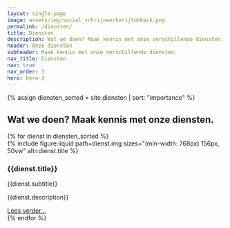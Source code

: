 ```yaml
---
layout: single-page
image: assets/img/social_schrijnwerkerijtobback.png
permalink: /diensten/
title: Diensten
description: Wat we doen? Maak kennis met onze verschillende diensten.
header: Onze diensten
subheader: Maak kennis met onze verschillende diensten.
nav_title: Diensten
nav: true
nav_order: 3
hero: hero-3
---
```


{% assign diensten_sorted = site.diensten | sort: "importance" %}

<section>
  <div class="container pt-5 pb-5">
    <div class="row">
      <div class="col-md-12">
        <h2>Wat we doen? Maak kennis met onze diensten.</h2>
      </div>
    </div>
    {% for dienst in diensten_sorted %}
        <div class="row mt-5">
            <div class="col-md-6">
                {% include figure.liquid path=dienst.img sizes="(min-width: 768px) 156px, 50vw" alt=dienst.title %}
            </div>
            <div class="col-md-6">
                <h3 >{{dienst.title}}</h3>
                <div class="dienst-sub ">{{dienst.subtitle}}</div>
                <p >{{dienst.description}}</p>
                <a href="{{dienst.url}}" class="btn btn-outline-black btn-sm" role="button" aria-pressed="true" alt="Ontdek meer over {{dienst.title}}">Lees verder...</a>
            </div>
        </div>
    {% endfor %}
  </div>
</section>
